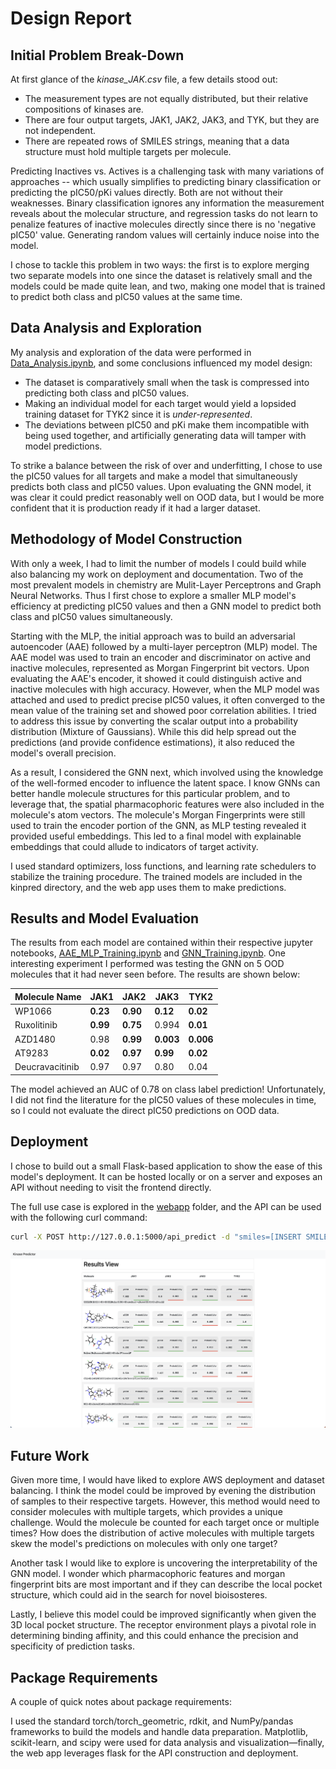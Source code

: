 # Design Report 

## Initial Problem Break-Down 
At first glance of the _kinase_JAK.csv_ file, a few details stood out: 
* The measurement types are not equally distributed, but their relative compositions of kinases are.
* There are four output targets, JAK1, JAK2, JAK3, and TYK, but they are not independent.
* There are repeated rows of SMILES strings, meaning that a data structure must hold multiple targets per molecule. 

Predicting Inactives vs. Actives is a challenging task with many variations of approaches -- which usually simplifies to predicting binary classification or predicting the pIC50/pKi values directly. Both are not without their weaknesses. Binary classification ignores any information the measurement reveals about the molecular structure, and regression tasks do not learn to penalize features of inactive molecules directly since there is no 'negative pIC50' value. Generating random values will certainly induce noise into the model.  

I chose to tackle this problem in two ways: the first is to explore merging two separate models into one since the dataset is relatively small and the models could be made quite lean, and two, making one model that is trained to predict both class and pIC50 values at the same time.

## Data Analysis and Exploration 

My analysis and exploration of the data were performed in [Data_Analysis.ipynb](Data_Analysis.ipynb), and some conclusions influenced my model design:
* The dataset is comparatively small when the task is compressed into predicting both class and pIC50 values.
* Making an individual model for each target would yield a lopsided training dataset for TYK2 since it is _under-represented_.
* The deviations between pIC50 and pKi make them incompatible with being used together, and artificially generating data will tamper with model predictions.

To strike a balance between the risk of over and underfitting, I chose to use the pIC50 values for all targets and make a model that simultaneously predicts both class and pIC50 values. Upon evaluating the GNN model, it was clear it could predict reasonably well on OOD data, but I would be more confident that it is production ready if it had a larger dataset.

## Methodology of Model Construction

With only a week, I had to limit the number of models I could build while also balancing my work on deployment and documentation. Two of the most prevalent models in chemistry are Mulit-Layer Perceptrons and Graph Neural Networks. Thus I first chose to explore a smaller MLP model's efficiency at predicting pIC50 values and then a GNN model to predict both class and pIC50 values simultaneously. 

Starting with the MLP, the initial approach was to build an adversarial autoencoder (AAE) followed by a multi-layer perceptron (MLP) model. The AAE model was used to train an encoder and discriminator on active and inactive molecules, represented as Morgan Fingerprint bit vectors. Upon evaluating the AAE's encoder, it showed it could distinguish active and inactive molecules with high accuracy. However, when the MLP model was attached and used to predict precise pIC50 values, it often converged to the mean value of the training set and showed poor correlation abilities. I tried to address this issue by converting the scalar output into a probability distribution (Mixture of Gaussians). While this did help spread out the predictions (and provide confidence estimations), it also reduced the model's overall precision.

As a result, I considered the GNN next, which involved using the knowledge of the well-formed encoder to influence the latent space. I know GNNs can better handle molecule structures for this particular problem, and to leverage that, the spatial pharmacophoric features were also included in the molecule's atom vectors. The molecule's Morgan Fingerprints were still used to train the encoder portion of the GNN, as MLP testing revealed it provided useful embeddings. This led to a final model with explainable embeddings that could allude to indicators of target activity.  


I used standard optimizers, loss functions, and learning rate schedulers to stabilize the training procedure. The trained models are included in the kinpred directory, and the web app uses them to make predictions. 


## Results and Model Evaluation

The results from each model are contained within their respective jupyter notebooks, [AAE_MLP_Training.ipynb](AAE_MLP_Training.ipynb) and [GNN_Training.ipynb](GNN_Training.ipynb). One interesting experiment I performed was testing the GNN on 5 OOD molecules that it had never seen before. The results are shown below:


| Molecule Name | JAK1 | JAK2 | JAK3 | TYK2 |
| --- | --- | --- | --- | --- |
| WP1066 | **0.23** | **0.90** | **0.12** | **0.02** |
| Ruxolitinib | **0.99** | **0.75** | 0.994 | **0.01** |
| AZD1480 | 0.98 | **0.99** | **0.003** | **0.006** |
| AT9283 | **0.02** | **0.97** | **0.99** | **0.02** |
| Deucravacitinib | 0.97 | 0.97 | 0.80 | 0.04 |

The model achieved an AUC of 0.78 on class label prediction! Unfortunately, I did not find the literature for the pIC50 values of these molecules in time, so I could not evaluate the direct pIC50 predictions on OOD data. 

## Deployment 

I chose to build out a small Flask-based application to show the ease of this model's deployment. It can be hosted locally or on a server and exposes an API without needing to visit the frontend directly.  

The full use case is explored in the [webapp](webapp) folder, and the API can be used with the following curl command:
```bash
curl -X POST http://127.0.0.1:5000/api_predict -d "smiles=[INSERT SMILES]"
```

![KinPred Web App Demo ](images/kinpred_server.png)

## Future Work

Given more time, I would have liked to explore AWS deployment and dataset balancing. I think the model could be improved by evening the distribution of samples to their respective targets. However, this method would need to consider molecules with multiple targets, which provides a unique challenge. Would the molecule be counted for each target once or multiple times? How does the distribution of active molecules with multiple targets skew the model's predictions on molecules with only one target? 

Another task I would like to explore is uncovering the interpretability of the GNN model. I wonder which pharmacophoric features and morgan fingerprint bits are most important and if they can describe the local pocket structure, which could aid in the search for novel bioisosteres.    

Lastly, I believe this model could be improved significantly when given the 3D local pocket structure. The receptor environment plays a pivotal role in determining binding affinity, and this could enhance the precision and specificity of prediction tasks.

## Package Requirements 

A couple of quick notes about package requirements:

I used the standard torch/torch_geometric, rdkit, and NumPy/pandas frameworks to build the models and handle data preparation. Matplotlib, scikit-learn, and scipy were used for data analysis and visualization—finally, the web app leverages flask for the API construction and deployment.
